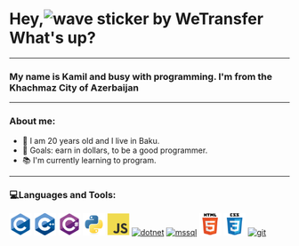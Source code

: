 <h1 align="left">Hey,<img src="https://media0.giphy.com/media/3ohhwMDyS6rv3sB8yI/giphy.gif?cid=ecf05e47gsynbkrq69kunhqeb780rmjhoxlfbtfidraqbctd&amp;ep=v1_stickers_search&amp;rid=giphy.gif&amp;ct=s" alt="wave sticker by WeTransfer"  style="height: 45px;  left: 0px; top: 0px;"> What's up? </h1>
<hr>
<h3 align="left">My name is Kamil and busy with programming. I'm from the Khachmaz City of Azerbaijan </h3>




<hr>

<h3 align="left">About me:</h3>
<p align="left">
<ul>
    <li>🎲 I am 20 years old and I live in Baku.</li>
    <li>🎯 Goals: earn in dollars, to be a good programmer.</li>
    <li>📚 I'm currently learning to program.</li>
</ul>
</p>
<hr>
<h3 align="left"><g-emoji class="g-emoji" alias="computer" fallback-src="https://github.githubassets.com/images/icons/emoji/unicode/1f4bb.png">💻</g-emoji>Languages and Tools:</h3>

<p align="left"> 
    <a href="https://www.cprogramming.com/" target="_blank" rel="noreferrer"><img class="mb-4 mr-4 h-6 w-6 sm:h-10 sm:w-10" src="https://raw.githubusercontent.com/devicons/devicon/master/icons/c/c-original.svg" alt="c" width="40"></a>
    <a href="https://www.w3schools.com/cpp/" target="_blank" rel="noreferrer"><img class="mb-4 mr-4 h-6 w-6 sm:h-10 sm:w-10" src="https://raw.githubusercontent.com/devicons/devicon/master/icons/cplusplus/cplusplus-original.svg" alt="cplusplus" width="40"></a>
    <a href="https://www.w3schools.com/cs/" target="_blank" rel="noreferrer"><img class="mb-4 mr-4 h-6 w-6 sm:h-10 sm:w-10" src="https://raw.githubusercontent.com/devicons/devicon/master/icons/csharp/csharp-original.svg" alt="csharp" width="40"></a>
    <a href="https://www.python.org" target="_blank" rel="noreferrer"><img class="mb-4 mr-4 h-6 w-6 sm:h-10 sm:w-10" src="https://raw.githubusercontent.com/devicons/devicon/master/icons/python/python-original.svg" alt="python" width="40"></a>
    <a href="https://developer.mozilla.org/en-US/docs/Web/JavaScript" target="_blank" rel="noreferrer"><img class="mb-4 mr-4 h-6 w-6 sm:h-10 sm:w-10" src="https://raw.githubusercontent.com/devicons/devicon/master/icons/javascript/javascript-original.svg" alt="javascript" width="40"></a>
    <a href="https://dotnet.microsoft.com/" target="_blank" rel="noreferrer"><img class="mb-4 mr-4 h-6 w-6 sm:h-10 sm:w-10" src="https://github.com/dotnet/docs/blob/cb475ed45f881e9462e34764480d3b0ebce85e91/docs/images/hub/netcore.svg" alt="dotnet" width="40"></a>
    <a href="https://www.microsoft.com/en-us/sql-server" target="_blank" rel="noreferrer"><img class="mb-4 mr-4 h-6 w-6 sm:h-10 sm:w-10" src="https://www.svgrepo.com/show/303229/microsoft-sql-server-logo.svg" alt="mssql" width="40"></a>
    <a href="https://www.w3.org/html/" target="_blank" rel="noreferrer"><img class="mb-4 mr-4 h-6 w-6 sm:h-10 sm:w-10" src="https://raw.githubusercontent.com/devicons/devicon/master/icons/html5/html5-original-wordmark.svg" alt="html5" width="40"></a>
    <a href="https://www.w3schools.com/css/" target="_blank" rel="noreferrer"><img class="mb-4 mr-4 h-6 w-6 sm:h-10 sm:w-10" src="https://raw.githubusercontent.com/devicons/devicon/master/icons/css3/css3-original-wordmark.svg" alt="css3" width="40"></a>
    <a href="https://git-scm.com/" target="_blank" rel="noreferrer"><img class="mb-4 mr-4 h-6 w-6 sm:h-10 sm:w-10" src="https://www.vectorlogo.zone/logos/git-scm/git-scm-icon.svg" alt="git" width="40"></a> 

</p>

